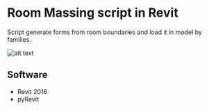 # Room Massing script in Revit

Script generate forms from room boundaries and load it in model by families.

![alt text](https://github.com/kompotkot/RevitApi-RoomMassing/blob/master/Example.jpg?raw=true)

## Software
* Revit 2016
* pyRevit
